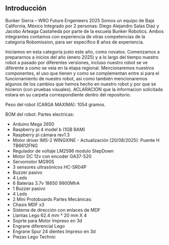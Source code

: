 ## Introducción
Bunker Sierra – WRO Future Engenieers 2025
Somos un equipo de Baja California, México Integrado por 2 personas: Diego Alejandro Salas Díaz y Jacobo Arteaga Castañeda por parte de la escuela Bunker Robotics. Ambos integrantes contamos con experiencia de otras competencias de la categoria Robomission, para ser especifico 8 años de experiencia.

Iniciamos en esta categoría justo este año, como novatos. Comenzamos a prepararnos a inicios del año (enero 2025) y a lo largo del tiempo nuestro robot a pasado por diferentes versiones, incluso nuestro robot se ve diferente a como se veía en la etapa regional. Mencionaremos nuestros componentes, el uso que tienen y como se complementan entre si para el funcionamiento de nuestro robot, así como también mencionaremos algunos de los cambios que hemos hecho en nuestro robot y por que se hicieron (con pruebas visuales). ACLARACION que la informacion solicitada estara en su carpeta correspondiente dentro del repositorio.

Peso del robot (CARGA MAXIMA): 1054 gramos.

BOM del robot:
Partes electricas:
-	Arduino Mega 2650
-	Raspberry pi 4 model b (1GB RAM)
-	Raspberry pi cámara rev1.3
-	Motor driver IMS-2 WINGXINE - Actualización (20/08/2025): Puente H TB6612FNG
-	Regulador de voltaje LM2596 modulo StepDown
-	Motor DC 12v con encoder GA37-520
-	Servomotor MG90S
-	3 sensores ultrasónicos HC-SR04P
-	Buzzer pasivo
-	4 Leds 
-	6 Baterias 3.7v 18650 9900MhA
-	1 Buzzer pasivo
-	4 Leds
-	2 Mini Protoboards
Partes Mecánicas:
-	Chasis MDF x3
-	Sistema de dirección con enlaces de MDF
-	Llantas Lego 62.4 mm * 20 mm X 4
-	Soprte para Motor Impreso en 3d
-	Engrane diferencial Lego
-	Engrane Spur 24 dientes Impreso en 3d
-	Piezas Lego Technic

